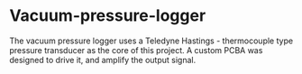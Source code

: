 # Vacuum-pressure-logger
The vacuum pressure logger uses a Teledyne Hastings - thermocouple type pressure transducer as the core of this project. A custom PCBA was designed to drive it, and amplify the output signal.
